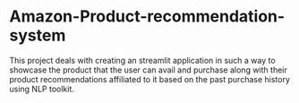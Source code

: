 # Amazon-Product-recommendation-system
This project deals with creating an streamlit application in such a way to showcase the product that the user can avail and purchase along with their product recommendations affiliated to it based on the past purchase history using NLP toolkit.
